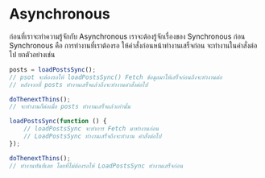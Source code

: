 # Asynchronous

ก่อนที่เราจะทำความรู้จักกับ Asynchronous เราจะต้องรู้จักเรื่องของ Synchronous ก่อน Synchronous คือ การทำงานที่เราต้องรอ ให้คำสั่งก่อนหน้าทำงานเสร็จก่อน จะทำงานในคำสั่งต่อไป ยกตัวอย่างเช่น

```js
posts = loadPostsSync();
// psot จะต้องรอให้ loadPostsSync() Fetch ข้อมูลมาให้เสร็จก่อนถึงจะทำงานต่อ
// หลังจากที่ posts ทำงานเสร็จแล้วถึงจะทำงานคำสั่งต่อไป

doThenextThins();
// จะทำงานก็ต่อเมื่อ posts ทำงานเสร็จแล้วเท่านั้น

loadPostsSync(function () {
    // loadPostsSync จะทำการ Fetch มาทำงานก่อน
    // LoadPostsSync ทำงานเสร็จถึงจะทำงาน คำสั่งต่อไป
});

doThenextThins();
// ทำงานทันทีเลย โดยที่ไม่ต้องรอให้ LoadPostsSync ทำงานเสร็จก่อน

```